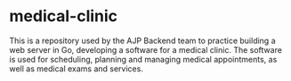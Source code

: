 # medical-clinic
This is a repository used by the AJP Backend team to practice building a web server in Go, developing a software for a medical clinic.  The software is used for scheduling, planning and managing medical appointments, as well as medical exams and services.
